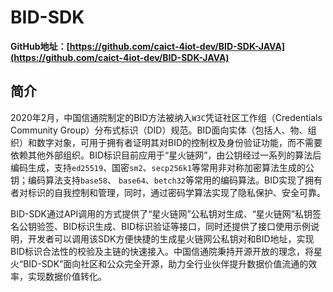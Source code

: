 # BID-SDK

<a name="RPOky"></a>

**GitHub地址：[https://github.com/caict-4iot-dev/BID-SDK-JAVA](https://github.com/caict-4iot-dev/BID-SDK-JAVA)**

<a name="mzYWs"></a>

## **简介**

2020年2月，中国信通院制定的BID方法被纳入`W3C`凭证社区工作组（Credentials Community Group）分布式标识（DID）规范。BID面向实体（包括人、物、组织）和数字对象，可用于拥有者证明其对BID的控制权及身份验证功能，而不需要依赖其他外部组织。BID标识目前应用于“星火链网”，由公钥经过一系列的算法后编码生成，支持`ed25519`、国密`sm2`、`secp256k1`等常用非对称加密算法生成的公钥；编码算法支持`base58`、 `base64`、`betch32`等常用的编码算法。BID实现了拥有者对标识的自我控制和管理，同时，通过密码学算法实现了隐私保护、安全可靠。

BID-SDK通过API调用的方式提供了“星火链网”公私钥对生成、“星火链网”私钥签名公钥验签、BID标识生成、BID标识验证等接口，同时还提供了接口使用示例说明，开发者可以调用该SDK方便快捷的生成星火链网公私钥对和BID地址，实现BID标识合法性的校验及主链的快速接入。中国信通院秉持开源开放的理念，将星火“BID-SDK”面向社区和公众完全开源，助力全行业伙伴提升数据价值流通的效率，实现数据价值转化。<a name="FQBXC"></a>